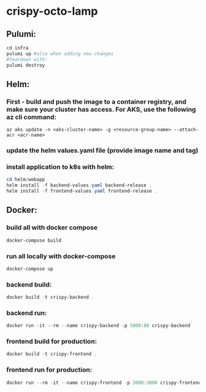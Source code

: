 # crispy-octo-lamp

## Pulumi:
```powershell
cd infra
pulumi up #also when adding new changes
#teardown with:
pulumi destroy
```

## Helm:
### First - build and push the image to a container registry, and make sure your cluster has access. For AKS, use the following az cli command:
```
az aks update -n <aks-cluster-name> -g <resource-group-name> --attach-acr <acr-name>
```

### update the helm values.yaml file (provide image name and tag)

### install application to k8s with helm:
```powershell
cd helm/webapp
helm install -f backend-values.yaml backend-release .
helm install -f frontend-values.yaml frontend-release .
```

## Docker:

### build all with docker compose
```powershell
docker-compose build
```

### run all locally with docker-compose
```powershell
docker-compose up
```

### backend build:
```powershell
docker build -t crispy-backend .
```

### backend run:
```powershell
docker run -it --rm --name crispy-backend -p 5000:80 crispy-backend
```

### frontend build for production:
```powershell
docker build -t crispy-frontend .
```

### frontend run for production:
```powershell
docker run --rm -it --name crispy-frontend -p 3000:3000 crispy-frontend
```
